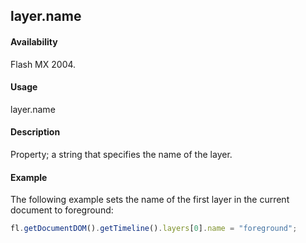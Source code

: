 ## layer.name

#### Availability

Flash MX 2004.

#### Usage

layer.name

#### Description

Property; a string that specifies the name of the layer.

#### Example

The following example sets the name of the first layer in the current document to foreground:

```javascript
fl.getDocumentDOM().getTimeline().layers[0].name = "foreground";
```